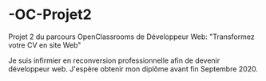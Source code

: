 # -OC-Projet2
Projet 2 du parcours OpenClassrooms de Développeur Web: "Transformez votre CV en site Web"

Je suis infirmier en reconversion professionnelle afin de devenir développeur web.
J'espère obtenir mon diplôme avant fin Septembre 2020.
